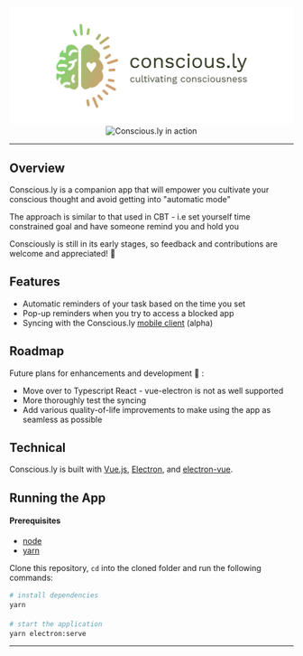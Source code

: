 <div align="center">
  <img alt="Conscious.ly" src=".github/images/cover.png" width="800px">
</div>
<div align="center">
  <img alt="Conscious.ly in action" src=".github/images/consciously-collage.png" width="800px">
</div>

---

## Overview

Conscious.ly is a companion app that will empower you cultivate your conscious thought and avoid getting into "automatic mode"

The approach is similar to that used in CBT - i.e set yourself time constrained goal and have someone remind you and hold you

Consciously is still in its early stages, so feedback and contributions are welcome and appreciated! :seedling:

## Features

- Automatic reminders of your task based on the time you set
- Pop-up reminders when you try to access a blocked app
- Syncing with the Conscious.ly [mobile client](https://github.com/conscious-ly/app) (alpha)

## Roadmap

Future plans for enhancements and development :memo: :

- Move over to Typescript React - vue-electron is not as well supported
- More thoroughly test the syncing
- Add various quality-of-life improvements to make using the app as seamless as possible

## Technical

Conscious.ly is built with [Vue.js](https://github.com/vuejs/vue), [Electron](https://github.com/electron/electron), and [electron-vue](https://github.com/SimulatedGREG/electron-vue).

## Running the App

#### Prerequisites

- [node](https://nodejs.org)
- [yarn](https://yarnpkg.com)

Clone this repository, `cd` into the cloned folder and run the following commands:

``` bash
# install dependencies
yarn

# start the application
yarn electron:serve
```

---
